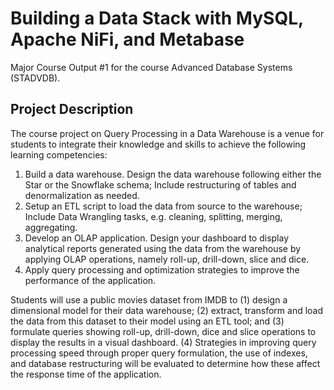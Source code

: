 # Building a Data Stack with MySQL, Apache NiFi, and Metabase
Major Course Output #1 for the course Advanced Database Systems (STADVDB).

## Project Description
The course project on Query Processing in a Data Warehouse is a venue for students to integrate their knowledge and skills to achieve the following learning competencies:
1. Build a data warehouse. Design the data warehouse following either the Star or the Snowflake schema; Include restructuring of tables and denormalization as needed.
2. Setup an ETL script to load the data from source to the warehouse; Include Data Wrangling tasks, e.g. cleaning, splitting, merging, aggregating.
3. Develop an OLAP application. Design your dashboard to display analytical reports generated using the data from the warehouse by applying OLAP operations, namely roll-up, drill-down, slice and dice.
4. Apply query processing and optimization strategies to improve the performance of the application.

Students will use a public movies dataset from IMDB to (1) design a dimensional model for their data warehouse; (2) extract, transform and load the data from this dataset to their model using an ETL tool; and (3) formulate queries showing roll-up, drill-down, dice and slice operations to display the results in a visual dashboard. (4) Strategies in improving query processing speed through proper query formulation, the use of indexes, and database restructuring will be evaluated to determine how these affect the response time of the application.
